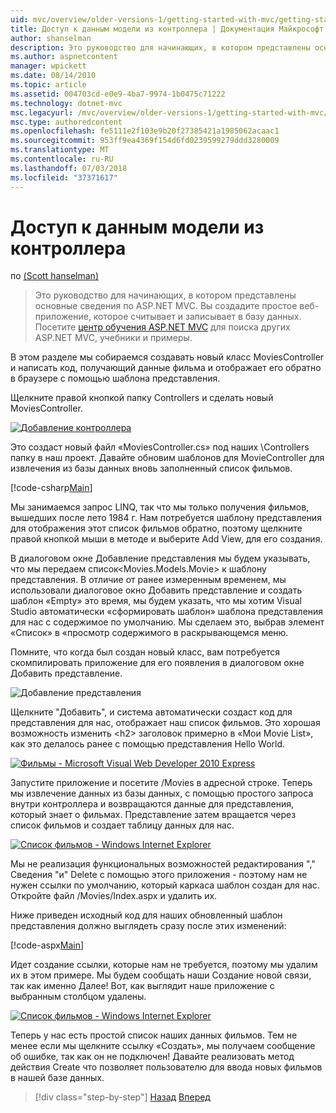```yaml
---
uid: mvc/overview/older-versions-1/getting-started-with-mvc/getting-started-with-mvc-part5
title: Доступ к данным модели из контроллера | Документация Майкрософт
author: shanselman
description: Это руководство для начинающих, в котором представлены основные сведения по ASP.NET MVC. Создание простого веб-приложения, которое считывает и записывает в базу данных.
ms.author: aspnetcontent
manager: wpickett
ms.date: 08/14/2010
ms.topic: article
ms.assetid: 004703cd-e0e9-4ba7-9974-1b0475c71222
ms.technology: dotnet-mvc
msc.legacyurl: /mvc/overview/older-versions-1/getting-started-with-mvc/getting-started-with-mvc-part5
msc.type: authoredcontent
ms.openlocfilehash: fe5111e2f103e9b20f27385421a1985062acaac1
ms.sourcegitcommit: 953ff9ea4369f154d6fd0239599279ddd3280009
ms.translationtype: MT
ms.contentlocale: ru-RU
ms.lasthandoff: 07/03/2018
ms.locfileid: "37371617"
---
```

<a name="accessing-your-models-data-from-a-controller"></a>Доступ к данным модели из контроллера
====================
по [(Scott hanselman)](https://github.com/shanselman)

> Это руководство для начинающих, в котором представлены основные сведения по ASP.NET MVC. Вы создадите простое веб-приложение, которое считывает и записывает в базу данных. Посетите [центр обучения ASP.NET MVC](../../../index.md) для поиска других ASP.NET MVC, учебники и примеры.


В этом разделе мы собираемся создавать новый класс MoviesController и написать код, получающий данные фильма и отображает его обратно в браузере с помощью шаблона представления.

Щелкните правой кнопкой папку Controllers и сделать новый MoviesController.

[![Добавление контроллера](getting-started-with-mvc-part5/_static/image2.png)](getting-started-with-mvc-part5/_static/image1.png)

Это создаст новый файл «MoviesController.cs» под наших \Controllers папку в наш проект. Давайте обновим шаблонов для MovieController для извлечения из базы данных вновь заполненный список фильмов.

[!code-csharp[Main](getting-started-with-mvc-part5/samples/sample1.cs)]

Мы занимаемся запрос LINQ, так что мы только получения фильмов, вышедших после лето 1984 г. Нам потребуется шаблону представления для отображения этот список фильмов обратно, поэтому щелкните правой кнопкой мыши в методе и выберите Add View, для его создания.

В диалоговом окне Добавление представления мы будем указывать, что мы передаем список&lt;Movies.Models.Movie&gt; к шаблону представления. В отличие от ранее измеренным временем, мы использовали диалоговое окно Добавить представление и создать шаблон «Empty» это время, мы будем указать, что мы хотим Visual Studio автоматически «сформировать шаблон» шаблона представления для нас с содержимое по умолчанию. Мы сделаем это, выбрав элемент «Список» в «просмотр содержимого в раскрывающемся меню.

Помните, что когда был создан новый класс, вам потребуется скомпилировать приложение для его появления в диалоговом окне Добавить представление.

![Добавление представления](getting-started-with-mvc-part5/_static/image3.png)

Щелкните "Добавить", и система автоматически создаст код для представления для нас, отображает наш список фильмов. Это хорошая возможность изменить &lt;h2&gt; заголовок примерно в «Мои Movie List», как это делалось ранее с помощью представления Hello World.

[![Фильмы - Microsoft Visual Web Developer 2010 Express](getting-started-with-mvc-part5/_static/image5.png)](getting-started-with-mvc-part5/_static/image4.png)

Запустите приложение и посетите /Movies в адресной строке. Теперь мы извлечение данных из базы данных, с помощью простого запроса внутри контроллера и возвращаются данные для представления, который знает о фильмах. Представление затем вращается через список фильмов и создает таблицу данных для нас.

[![Список фильмов - Windows Internet Explorer](getting-started-with-mvc-part5/_static/image7.png)](getting-started-with-mvc-part5/_static/image6.png)

Мы не реализация функциональных возможностей редактирования "," Сведения "и" Delete с помощью этого приложения - поэтому нам не нужен ссылки по умолчанию, который каркаса шаблон создан для нас. Откройте файл /Movies/Index.aspx и удалить их.

Ниже приведен исходный код для наших обновленный шаблон представления должно выглядеть сразу после этих изменений:

[!code-aspx[Main](getting-started-with-mvc-part5/samples/sample2.aspx)]

Идет создание ссылки, которые нам не требуется, поэтому мы удалим их в этом примере. Мы будем сообщать наши Создание новой связи, так как именно Далее! Вот, как выглядит наше приложение с выбранным столбцом удалены.

[![Список фильмов - Windows Internet Explorer](getting-started-with-mvc-part5/_static/image9.png)](getting-started-with-mvc-part5/_static/image8.png)

Теперь у нас есть простой список наших данных фильмов. Тем не менее если мы щелкните ссылку «Создать», мы получаем сообщение об ошибке, так как он не подключен! Давайте реализовать метод действия Create что позволяет пользователю для ввода новых фильмов в нашей базе данных.

> [!div class="step-by-step"]
> [Назад](getting-started-with-mvc-part4.md)
> [Вперед](getting-started-with-mvc-part6.md)
